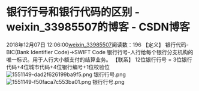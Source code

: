 # 银行行号和银行代码的区别 - weixin_33985507的博客 - CSDN博客
2018年12月07日 12:06:00[weixin_33985507](https://me.csdn.net/weixin_33985507)阅读数：196
【定义】
银行代码-BIC(Bank Identifier Code)→SWIFT Code
银行行号-人行给每个银行分支机构的唯一标识。用于人行大小额支付的结算业务。
【联系】
12位银行行号 = 3位银行代码+4位城市代码+4位银行编号+1位校验位
![1551149-dad2f626199ba9f5.png](https://upload-images.jianshu.io/upload_images/1551149-dad2f626199ba9f5.png)
银行行号.png
![1551149-f50faca7c553ba01.png](https://upload-images.jianshu.io/upload_images/1551149-f50faca7c553ba01.png)
银行行号.png

